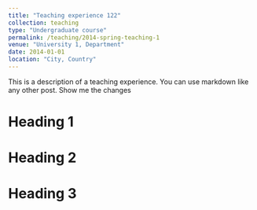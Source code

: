 ```yaml
---
title: "Teaching experience 122"
collection: teaching
type: "Undergraduate course"
permalink: /teaching/2014-spring-teaching-1
venue: "University 1, Department"
date: 2014-01-01
location: "City, Country"
---
```


This is a description of a teaching experience. You can use markdown like any other post. Show me the changes

Heading 1
======

Heading 2
======

Heading 3
======